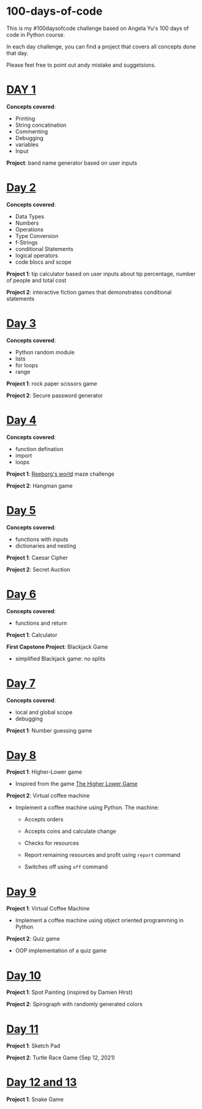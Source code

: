 # 100-days-of-code

This is my #100daysofcode challenge based on Angela Yu's 100 days of code in Python course.

In each day challenge, you can find a project that covers all concepts done that day.

Please feel free to point out andy mistake and suggetsions.

# [DAY 1](https://github.com/Yosef-S-A/100-days-of-code/tree/main/Day0x01)


**Concepts covered**:

+ Printing
+ String concatination
+ Commenting
+ Debugging
+ variables
+ Input

**Project**: band name generator based on user inputs


# [Day 2](https://github.com/Yosef-S-A/100-days-of-code/tree/main/Day0x02)


**Concepts covered**:

+ Data Types
+ Numbers
+ Operations
+ Type Conversion
+ f-Strings
+ conditional Statements
+ logical operators
+ code blocs and scope


**Project 1**: tip calculator based on user inputs about tip percentage, number of people and total cost 

**Project 2**: interactive fiction games that demonstrates conditional statements


# [Day 3](https://github.com/Yosef-S-A/100-days-of-code/tree/main/Day0x03)


**Concepts covered**:

+ Python random module
+ lists
+ for loops
+ range

**Project 1**: rock paper scissors game 

**Project 2**: Secure password generator


# [Day 4](https://github.com/Yosef-S-A/100-days-of-code/tree/main/Day0x04)


**Concepts covered**:

+ function defination
+ import 
+ loops

**Project 1**: [Reeborg's world](https://reeborg.ca/reeborg.html?lang=en&mode=python&menu=worlds%2Fmenus%2Freeborg_intro_en.json&name=Maze&url=worlds%2Ftutorial_en%2Fmaze1.json) maze challenge

**Project 2**: Hangman game

# [Day 5](https://github.com/Yosef-S-A/100-days-of-code/tree/main/Day0x05)


**Concepts covered**:

+ functions with inputs
+ dictionaries and nesting

**Project 1**: Caesar Cipher

**Project 2**: Secret Auction 


# [Day 6](https://github.com/Yosef-S-A/100-days-of-code/tree/main/Day0x06)


**Concepts covered**:

+ functions and return

**Project 1**: Calculator

**First Capstone Project**: Blackjack Game

+ simplified Blackjack game: no splits

# [Day 7](https://github.com/Yosef-S-A/100-days-of-code/tree/main/Day0x07)


**Concepts covered**: 
+ local and global scope
+ debugging

**Project 1**: Number guessing game

# [Day 8](https://github.com/Yosef-S-A/100-days-of-code/tree/main/Day0x08)

**Project 1**: Higher-Lower game

+ Inspired from the game [The Higher Lower Game](http://www.higherlowergame.com/)

**Project 2**: Virtual coffee machine

+ Implement a coffee machine using Python. The machine:

	+ Accepts orders

	+ Accepts coins and calculate change

	+ Checks for resources

	+ Report remaining resources and profit using ```report``` command

	+ Switches off using ```off``` command

# [Day 9](https://github.com/Yosef-S-A/100-days-of-code/tree/main/Day0x09)

**Project 1**: Virtual Coffee Machine

+ Implement a coffee machine using object oriented programming in Python

**Project 2**: Quiz game

+ OOP implementation of a quiz game

# [Day 10](https://github.com/Yosef-S-A/100-days-of-code/tree/main/Day0x10)

**Project 1**: Spot Painting (inspired by Damien Hirst)

**Project 2**: Spirograph with randomly generated colors

# [Day 11](https://github.com/Yosef-S-A/100-days-of-code/tree/main/Day0x11) 

**Project 1**: Sketch Pad

**Project 2**: Turtle Race Game (Sep 12, 2021)

# [Day 12 and 13](https://github.com/Yosef-S-A/100-days-of-code/tree/main/Day0x12)

**Project 1**: Snake Game
